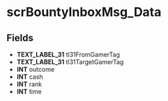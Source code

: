 # scrBountyInboxMsg_Data

## Fields
* **TEXT_LABEL_31** tl31FromGamerTag
* **TEXT_LABEL_31** tl31TargetGamerTag
* **INT** outcome
* **INT** cash
* **INT** rank
* **INT** time
